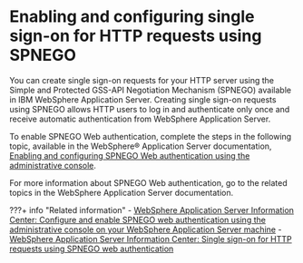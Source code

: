 # Enabling and configuring single sign-on for HTTP requests using SPNEGO

You can create single sign-on requests for your HTTP server using the Simple and Protected GSS-API Negotiation Mechanism (SPNEGO) available in IBM WebSphere Application Server. Creating single sign-on requests using SPNEGO allows HTTP users to log in and authenticate only once and receive automatic authentication from WebSphere Application Server.

To enable SPNEGO Web authentication, complete the steps in the following topic, available in the WebSphere® Application Server documentation, [Enabling and configuring SPNEGO Web authentication using the administrative console](https://www.ibm.com/docs/en/was/9.0.5?topic=csshruswa-enabling-configuring-spnego-web-authentication-by-using-administrative-console).

For more information about SPNEGO Web authentication, go to the related topics in the WebSphere Application Server documentation.


???+ info "Related information"
    - [WebSphere Application Server Information Center: Configure and enable SPNEGO web authentication using the administrative console on your WebSphere Application Server machine](https://www.ibm.com/docs/en/was)
    - [WebSphere Application Server Information Center: Single sign-on for HTTP requests using SPNEGO web authentication](https://www.ibm.com/docs/en/SSAW57_8.5.5/com.ibm.websphere.nd.multiplatform.doc/ae/csec_SPNEGO_explain.html)

